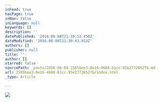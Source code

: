 ```yaml
---
inFeed: true
hasPage: true
inNav: false
inLanguage: null
keywords: []
description: ''
datePublished: '2016-06-08T21:39:53.450Z'
dateModified: '2016-06-08T21:39:43.913Z'
authors: []
publisher: null
title: ''
author: []
starred: false
sourcePath: _posts/2016-06-08-2585bee3-0e16-4688-b1cc-95e2772652fb.md
url: 2585bee3-0e16-4688-b1cc-95e2772652fb/index.html
_type: Article

---
```

![](https://the-grid-user-content.s3-us-west-2.amazonaws.com/7fcf92d6-af4c-4077-b597-2ee49fddafc9.jpg)